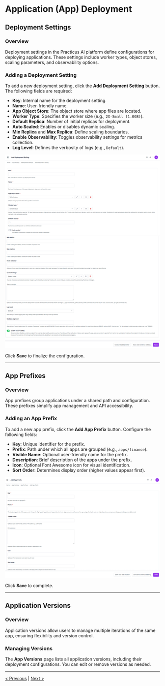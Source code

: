 # Application (App) Deployment

## Deployment Settings

### Overview
Deployment settings in the Practicus AI platform define configurations for deploying applications. These settings include worker types, object stores, scaling parameters, and observability options.


### Adding a Deployment Setting

To add a new deployment setting, click the **Add Deployment Setting** button. The following fields are required:

- **Key**: Internal name for the deployment setting.
- **Name**: User-friendly name.
- **App Object Store**: The object store where app files are located.
- **Worker Type**: Specifies the worker size (e.g., `2X-Small (1.0GB)`).
- **Default Replica**: Number of initial replicas for deployment.
- **Auto Scaled**: Enables or disables dynamic scaling.
- **Min Replica** and **Max Replica**: Define scaling boundaries.
- **Enable Observability**: Toggles observability settings for metrics collection.
- **Log Level**: Defines the verbosity of logs (e.g., `Default`).

![](img/app_host_01.png)
![](img/app_host_02.png)

Click **Save** to finalize the configuration.

---

## App Prefixes

### Overview
App prefixes group applications under a shared path and configuration. These prefixes simplify app management and API accessibility.

### Adding an App Prefix

To add a new app prefix, click the **Add App Prefix** button. Configure the following fields:

- **Key**: Unique identifier for the prefix.
- **Prefix**: Path under which all apps are grouped (e.g., `apps/finance`).
- **Visible Name**: Optional user-friendly name for the prefix.
- **Description**: Brief description of the apps under the prefix.
- **Icon**: Optional Font Awesome icon for visual identification.
- **Sort Order**: Determines display order (higher values appear first).

![](img/app_host_03.png)

Click **Save** to complete.

---

## Application Versions

### Overview
Application versions allow users to manage multiple iterations of the same app, ensuring flexibility and version control.

### Managing Versions

The **App Versions** page lists all application versions, including their deployment configurations. You can edit or remove versions as needed.

---

[< Previous](model-deployment) | [Next >](git-config.md)